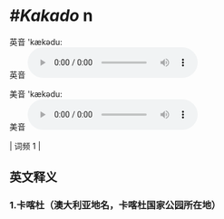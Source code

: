 # ***\#Kakado*** n
英音 'kækədu:  
英音
<audio src="./media/Kakado1.aac" controls="controls"></audio>

美音 'kækədu:  
美音
<audio src="./media/Kakado2.aac" controls="controls"></audio>



| 词频 1 |  

英文释义
---
### 1.**卡喀杜（澳大利亚地名，卡喀杜国家公园所在地）**  


